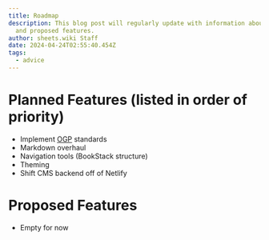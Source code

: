 ```yaml
---
title: Roadmap
description: This blog post will regularly update with information about planned
  and proposed features.
author: sheets.wiki Staff
date: 2024-04-24T02:55:40.454Z
tags:
  - advice
---
```

# Planned Features (listed in order of priority)
- Implement [OGP](https://ogp.me/) standards
- Markdown overhaul
- Navigation tools (BookStack structure)
- Theming
- Shift CMS backend off of Netlify

# Proposed Features
- Empty for now